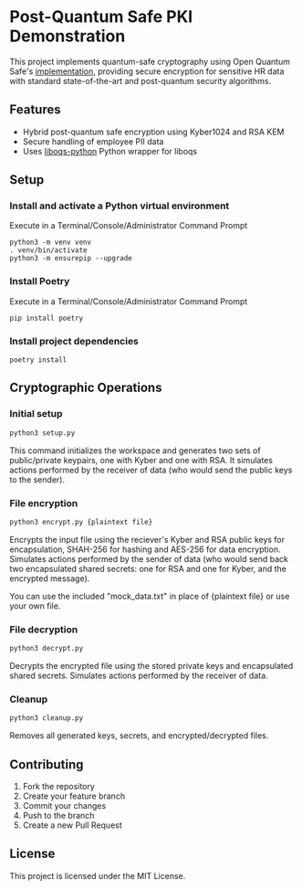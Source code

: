 # Post-Quantum Safe PKI Demonstration

This project implements quantum-safe cryptography using Open Quantum Safe's [implementation](https://openquantumsafe.org/liboqs/), providing secure encryption for sensitive HR data with standard state-of-the-art and post-quantum security algorithms.

## Features

- Hybrid post-quantum safe encryption using Kyber1024 and RSA KEM
- Secure handling of employee PII data
- Uses [liboqs-python](https://github.com/open-quantum-safe/liboqs-python) Python wrapper for liboqs

## Setup

### Install and activate a Python virtual environment

Execute in a Terminal/Console/Administrator Command Prompt

```shell
python3 -m venv venv
. venv/bin/activate
python3 -m ensurepip --upgrade
```

### Install Poetry

Execute in a Terminal/Console/Administrator Command Prompt

```shell
pip install poetry
```

### Install project dependencies

```shell
poetry install
```

## Cryptographic Operations

### Initial setup

```bash
python3 setup.py
```

This command initializes the workspace and generates two sets of public/private keypairs, one with Kyber and one with RSA. It simulates actions performed by the receiver of data (who would send the public keys to the sender).

### File encryption

```bash
python3 encrypt.py {plaintext file}
```

Encrypts the input file using the reciever's Kyber and RSA public keys for encapsulation, SHAH-256 for hashing and AES-256 for data encryption. Simulates actions performed by the sender of data (who would send back two encapsulated shared secrets: one for RSA and one for Kyber, and the encrypted message).

You can use the included "mock_data.txt" in place of {plaintext file} or use your own file.

### File decryption

```bash
python3 decrypt.py
```

Decrypts the encrypted file using the stored private keys and encapsulated shared secrets. Simulates actions performed by the receiver of data.

### Cleanup

```bash
python3 cleanup.py
```

Removes all generated keys, secrets, and encrypted/decrypted files.

## Contributing

1. Fork the repository
2. Create your feature branch
3. Commit your changes
4. Push to the branch
5. Create a new Pull Request

## License

This project is licensed under the MIT License.
